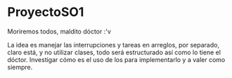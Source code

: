 # ProyectoSO1
Moriremos todos, maldito dóctor :'v

La idea es manejar las interrupciones y tareas en arreglos, por separado, claro está, y no utilizar clases, todo será estructurado así como lo tiene el dóctor. Investigar cómo es el uso de los <semafaros> para implementarlo y a valer como siempre.
